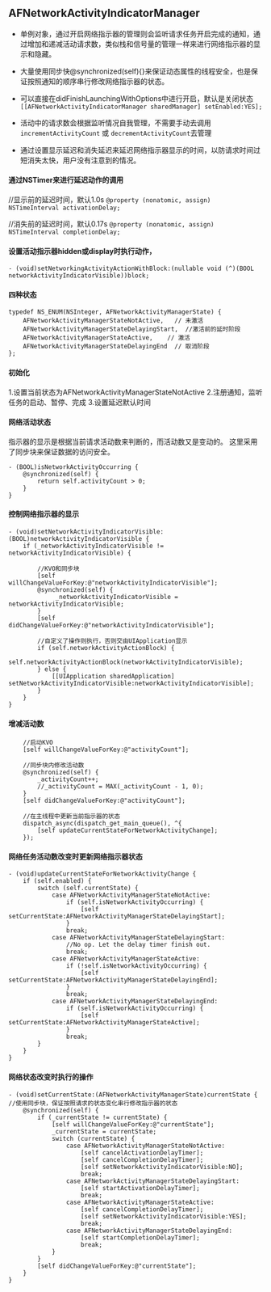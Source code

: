 
## AFNetworkActivityIndicatorManager


- 单例对象，通过开启网络指示器的管理则会监听请求任务开启完成的通知，通过增加和递减活动请求数，类似栈和信号量的管理一样来进行网络指示器的显示和隐藏。

- 大量使用同步快@synchronized(self){}来保证动态属性的线程安全，也是保证按照通知的顺序串行修改网络指示器的状态。

- 可以直接在didFinishLaunchingWithOptions中进行开启，默认是关闭状态
 `[[AFNetworkActivityIndicatorManager sharedManager] setEnabled:YES];`

- 活动中的请求数会根据监听情况自我管理，不需要手动去调用`incrementActivityCount` 或 `decrementActivityCount`去管理

- 通过设置显示延迟和消失延迟来延迟网络指示器显示的时间，以防请求时间过短消失太快，用户没有注意到的情况。

#### 通过NSTimer来进行延迟动作的调用

//显示前的延迟时间，默认1.0s
`@property (nonatomic, assign) NSTimeInterval activationDelay;`

//消失前的延迟时间，默认0.17s
`@property (nonatomic, assign) NSTimeInterval completionDelay;`

#### 设置活动指示器hidden或display时执行动作，
`- (void)setNetworkingActivityActionWithBlock:(nullable void (^)(BOOL networkActivityIndicatorVisible))block;`

#### 四种状态

```
typedef NS_ENUM(NSInteger, AFNetworkActivityManagerState) {
    AFNetworkActivityManagerStateNotActive,   // 未激活
    AFNetworkActivityManagerStateDelayingStart,  //激活前的延时阶段
    AFNetworkActivityManagerStateActive,    // 激活
    AFNetworkActivityManagerStateDelayingEnd  // 取消阶段
};
```

#### 初始化

1.设置当前状态为AFNetworkActivityManagerStateNotActive
2.注册通知，监听任务的启动、暂停、完成
3.设置延迟默认时间

#### 网络活动状态

指示器的显示是根据当前请求活动数来判断的，而活动数又是变动的。
这里采用了同步块来保证数据的访问安全。

```
- (BOOL)isNetworkActivityOccurring {
    @synchronized(self) {
        return self.activityCount > 0;
    }
}
```

#### 控制网络指示器的显示

```
- (void)setNetworkActivityIndicatorVisible:(BOOL)networkActivityIndicatorVisible {
    if (_networkActivityIndicatorVisible != networkActivityIndicatorVisible) {
        
        //KVO和同步块
        [self willChangeValueForKey:@"networkActivityIndicatorVisible"];
        @synchronized(self) {
             _networkActivityIndicatorVisible = networkActivityIndicatorVisible;
        }
        [self didChangeValueForKey:@"networkActivityIndicatorVisible"];
        
        //自定义了操作则执行，否则交由UIApplication显示
        if (self.networkActivityActionBlock) {
            self.networkActivityActionBlock(networkActivityIndicatorVisible);
        } else {
            [[UIApplication sharedApplication] setNetworkActivityIndicatorVisible:networkActivityIndicatorVisible];
        }
    }
}
```

#### 增减活动数

```
	//启动KVO
    [self willChangeValueForKey:@"activityCount"];

    //同步块内修改活动数
	@synchronized(self) {
		_activityCount++;
		//_activityCount = MAX(_activityCount - 1, 0);
	}
    [self didChangeValueForKey:@"activityCount"];

    //在主线程中更新当前指示器的状态
    dispatch_async(dispatch_get_main_queue(), ^{
        [self updateCurrentStateForNetworkActivityChange];
    });
```

#### 网络任务活动数改变时更新网络指示器状态

```
- (void)updateCurrentStateForNetworkActivityChange {
    if (self.enabled) {
        switch (self.currentState) {
            case AFNetworkActivityManagerStateNotActive:
                if (self.isNetworkActivityOccurring) {
                    [self setCurrentState:AFNetworkActivityManagerStateDelayingStart];
                }
                break;
            case AFNetworkActivityManagerStateDelayingStart:
                //No op. Let the delay timer finish out.
                break;
            case AFNetworkActivityManagerStateActive:
                if (!self.isNetworkActivityOccurring) {
                    [self setCurrentState:AFNetworkActivityManagerStateDelayingEnd];
                }
                break;
            case AFNetworkActivityManagerStateDelayingEnd:
                if (self.isNetworkActivityOccurring) {
                    [self setCurrentState:AFNetworkActivityManagerStateActive];
                }
                break;
        }
    }
}
```

#### 网络状态改变时执行的操作

```
- (void)setCurrentState:(AFNetworkActivityManagerState)currentState {
//使用同步块，保证按照请求的状态变化串行修改指示器的状态
    @synchronized(self) {
        if (_currentState != currentState) {
            [self willChangeValueForKey:@"currentState"];
            _currentState = currentState;
            switch (currentState) {
                case AFNetworkActivityManagerStateNotActive:
                    [self cancelActivationDelayTimer];
                    [self cancelCompletionDelayTimer];
                    [self setNetworkActivityIndicatorVisible:NO];
                    break;
                case AFNetworkActivityManagerStateDelayingStart:
                    [self startActivationDelayTimer];
                    break;
                case AFNetworkActivityManagerStateActive:
                    [self cancelCompletionDelayTimer];
                    [self setNetworkActivityIndicatorVisible:YES];
                    break;
                case AFNetworkActivityManagerStateDelayingEnd:
                    [self startCompletionDelayTimer];
                    break;
            }
        }
        [self didChangeValueForKey:@"currentState"];
    }
}
```

